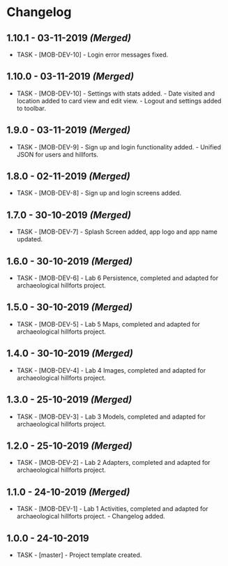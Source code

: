 # Changelog

## 1.10.1 - 03-11-2019 ***(Merged)***
  - TASK - [MOB-DEV-10]  - Login error messages fixed.

## 1.10.0 - 03-11-2019 ***(Merged)***
  - TASK - [MOB-DEV-10]  - Settings with stats added.
                         - Date visited and location added to card view and edit view.
                         - Logout and settings added to toolbar.

## 1.9.0 - 03-11-2019 ***(Merged)***
  - TASK - [MOB-DEV-9]  - Sign up and login functionality added.
                        - Unified JSON for users and hillforts.

## 1.8.0 - 02-11-2019 ***(Merged)***
  - TASK - [MOB-DEV-8]  - Sign up and login screens added.
  
## 1.7.0 - 30-10-2019 ***(Merged)***
  - TASK - [MOB-DEV-7]  - Splash Screen added, app logo and app name updated.

## 1.6.0 - 30-10-2019 ***(Merged)***
  - TASK - [MOB-DEV-6]  - Lab 6 Persistence, completed and adapted for archaeological hillforts project.

## 1.5.0 - 30-10-2019 ***(Merged)***
  - TASK - [MOB-DEV-5]  - Lab 5 Maps, completed and adapted for archaeological hillforts project.

## 1.4.0 - 30-10-2019 ***(Merged)***
  - TASK - [MOB-DEV-4]  - Lab 4 Images, completed and adapted for archaeological hillforts project.

## 1.3.0 - 25-10-2019 ***(Merged)***
  - TASK - [MOB-DEV-3]  - Lab 3 Models, completed and adapted for archaeological hillforts project.

## 1.2.0 - 25-10-2019 ***(Merged)***
  - TASK - [MOB-DEV-2]  - Lab 2 Adapters, completed and adapted for archaeological hillforts project.


## 1.1.0 - 24-10-2019 ***(Merged)***
  - TASK - [MOB-DEV-1]  - Lab 1 Activities, completed and adapted for archaeological hillforts project.
                        - Changelog added.

## 1.0.0 - 24-10-2019
  - TASK - [master] -  Project template created.